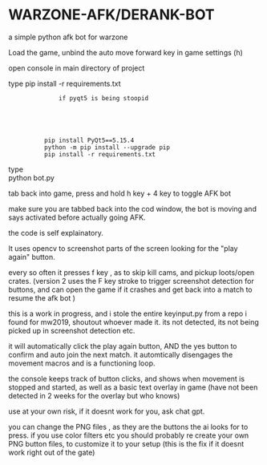 # WARZONE-AFK/DERANK-BOT
a simple python afk bot for warzone 

Load the game, unbind the auto move forward key in game settings (h)

open console in main directory of project

type
pip install -r requirements.txt

                  if pyqt5 is being stoopid




 
              pip install PyQt5==5.15.4
              python -m pip install --upgrade pip
              pip install -r requirements.txt


type  
python bot.py


tab back into game,  press and hold h key + 4 key to toggle AFK bot

make sure you are tabbed back into the cod window, the bot is moving and says activated before actually going AFK.

the code is self explainatory. 

It uses opencv to screenshot parts of the screen looking for the "play again" button.

every so often it presses f key , as to skip kill cams, and pickup loots/open crates.
(version 2 uses the F key stroke to trigger screenshot detection for buttons, and can open the game if it crashes and get back into  a match to resume the afk bot )

this is a work in progress, and i stole the entire keyinput.py from a repo i found for mw2019, shoutout whoever made it.
its not detected, its not being picked up in screenshot detection etc.

it will automatically click the play again button, AND the yes button to confirm and auto join the next match.
it automtically disengages the movement macros and is a functioning loop.

the console keeps track of button clicks, and shows when movement is stopped and started, as well as a basic text overlay in game
(have not been detected in 2 weeks for the overlay but who knows)

use at your own risk, if it doesnt work for you, ask chat gpt.

you can change the PNG files , as they are the buttons the ai looks for to press.  if you use color filters etc you should probably re create your own PNG button files, to customize it to your setup  (this is the fix if it doesnt work right out of the gate)
